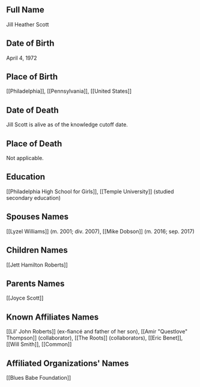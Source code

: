 ## Full Name
Jill Heather Scott

## Date of Birth
April 4, 1972

## Place of Birth
[[Philadelphia]], [[Pennsylvania]], [[United States]]

## Date of Death
Jill Scott is alive as of the knowledge cutoff date.

## Place of Death
Not applicable.

## Education
[[Philadelphia High School for Girls]],
[[Temple University]] (studied secondary education)

## Spouses Names
[[Lyzel Williams]] (m. 2001; div. 2007),
[[Mike Dobson]] (m. 2016; sep. 2017)

## Children Names
[[Jett Hamilton Roberts]]

## Parents Names
[[Joyce Scott]]

## Known Affiliates Names
[[Lil' John Roberts]] (ex-fiancé and father of her son),
[[Amir "Questlove" Thompson]] (collaborator),
[[The Roots]] (collaborators),
[[Eric Benet]],
[[Will Smith]],
[[Common]]

## Affiliated Organizations' Names
[[Blues Babe Foundation]]

